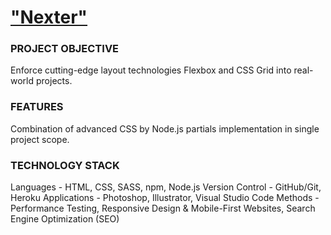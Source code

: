 # ["Nexter"](https://res-nexter.herokuapp.com/)

### PROJECT OBJECTIVE
Enforce cutting-edge layout technologies Flexbox and CSS Grid into real-world projects.

### FEATURES
Combination of advanced CSS by Node.js partials implementation in single project scope.

### TECHNOLOGY STACK
Languages - HTML, CSS, SASS, npm, Node.js
Version Control - GitHub/Git, Heroku
Applications - Photoshop, Illustrator, Visual Studio Code
Methods - Performance Testing, Responsive Design & Mobile-First Websites, Search Engine Optimization (SEO)
